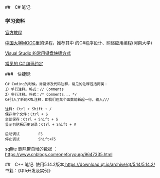 ##　C# 笔记:

### 学习资料
[官方教程](https://learn.microsoft.com/zh-cn/visualstudio/get-started/csharp/?view=vs-2019)

[中国大学MOOC](https://www.icourse163.org/home.htm)里的课程，推荐其中 的C#程序设计、网络应用编程(河南大学)

[Visual Studio 的常用键盘快捷方式](https://learn.microsoft.com/zh-cn/visualstudio/ide/default-keyboard-shortcuts-in-visual-studio?view=vs-2019)

[常见的 C# 编码约定](https://learn.microsoft.com/zh-cn/dotnet/csharp/fundamentals/coding-style/coding-conventions)

###　快捷键:

```
C# Coding的时候，常常涉及代码注释，常见的注释包括两类：
1）单行注释。格式：// Comments
2）多行注释。格式：/* Comments... */
C#引入了新的XML注释，即我们在某个函数前新起一行，输入///

注释: Ctrl + Shift + /
保存单个文件：Ctrl + S
全部保存：Ctrl + Shift + S
显示剪贴板历史记录：Ctrl + Shift + V

启动调试 　　　　 F5
停止调试 　　　　 Shift+F5
```

sqllite 删除带自增的数据 ：https://www.cnblogs.com/oneforyou/p/9647335.html

##　C++ 笔记:
使用5.14.2版本,https://download.qt.io/archive/qt/5.14/5.14.2/
书籍：《Qt5开发及实例》